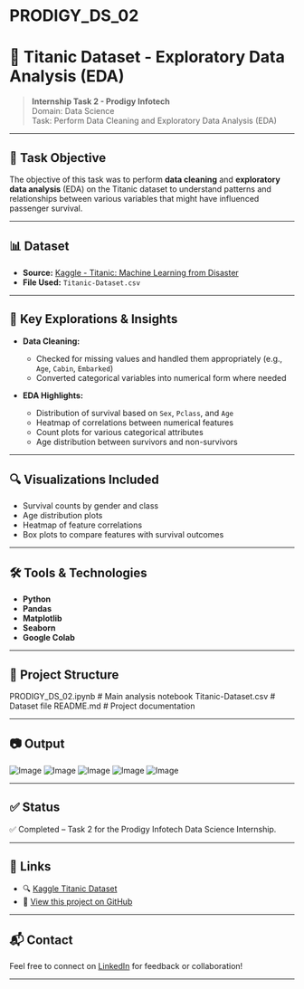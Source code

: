 # PRODIGY_DS_02
# 🚢 Titanic Dataset - Exploratory Data Analysis (EDA)

> **Internship Task 2 - Prodigy Infotech**  
> Domain: Data Science  
> Task: Perform Data Cleaning and Exploratory Data Analysis (EDA)

---

## 📌 Task Objective

The objective of this task was to perform **data cleaning** and **exploratory data analysis** (EDA) on the Titanic dataset to understand patterns and relationships between various variables that might have influenced passenger survival.

---

## 📊 Dataset

- **Source:** [Kaggle - Titanic: Machine Learning from Disaster](https://www.kaggle.com/c/titanic/data)
- **File Used:** `Titanic-Dataset.csv`

---

## 🧪 Key Explorations & Insights

- **Data Cleaning:**  
  - Checked for missing values and handled them appropriately (e.g., `Age`, `Cabin`, `Embarked`)
  - Converted categorical variables into numerical form where needed

- **EDA Highlights:**  
  - Distribution of survival based on `Sex`, `Pclass`, and `Age`
  - Heatmap of correlations between numerical features
  - Count plots for various categorical attributes
  - Age distribution between survivors and non-survivors

---

## 🔍 Visualizations Included

- Survival counts by gender and class
- Age distribution plots
- Heatmap of feature correlations
- Box plots to compare features with survival outcomes

---

## 🛠️ Tools & Technologies

- **Python**
- **Pandas**
- **Matplotlib**
- **Seaborn**
- **Google Colab**

---

## 📁 Project Structure

PRODIGY_DS_02.ipynb # Main analysis notebook
Titanic-Dataset.csv # Dataset file
README.md # Project documentation

---

## 📷 Output 

![Image](https://github.com/user-attachments/assets/8ee02a86-1ce4-46a3-9eff-a891b7841dc3)
![Image](https://github.com/user-attachments/assets/b1630ac9-27c3-4433-a1cb-97aedd6006a9)
![Image](https://github.com/user-attachments/assets/616792a0-8ef0-4553-ad17-4ce345c90996)
![Image](https://github.com/user-attachments/assets/aca9fdc5-5210-42db-bec1-e9db9940791c)
![Image](https://github.com/user-attachments/assets/efdb8c94-a730-47df-b922-6262a55d1be8)

---

## ✅ Status

✅ Completed – Task 2 for the Prodigy Infotech Data Science Internship.

---

## 🔗 Links

- 🔍 [Kaggle Titanic Dataset](https://www.kaggle.com/c/titanic/data)
- 📂 [View this project on GitHub](https://github.com/Anybody99901/PRODIGY_DS_02) 

---

## 📬 Contact

Feel free to connect on [LinkedIn](https://www.linkedin.com/in/yaseershaik) for feedback or collaboration!

---

